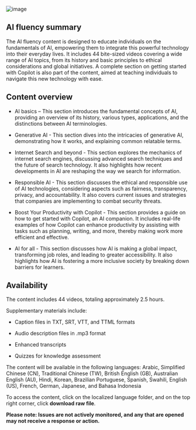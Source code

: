 ![image](https://github.com/microsoft/AIFluency/assets/145597905/fd00f630-f0ad-499d-8794-54e814c6a580)


## AI fluency summary​

The AI fluency content is designed to educate individuals on the fundamentals of AI, empowering them to integrate this powerful technology into their everyday lives. It includes 44 bite-sized videos covering a wide range of AI topics, from its history and basic principles to ethical considerations and global initiatives. A complete section on getting started with Copilot is also part of the content, aimed at teaching individuals to navigate this new technology with ease. 

## Content overview ​

- AI basics – This section introduces the fundamental concepts of AI, providing an overview of its history, various types, applications, and the distinctions between AI terminologies. ​

- Generative AI - This section dives into the intricacies of generative AI, demonstrating how it works, and explaining common relatable terms. ​

- Internet Search and beyond - This section explores the mechanics of internet search engines, discussing advanced search techniques and the future of search technology. It also highlights how recent developments in AI are reshaping the way we search for information. ​

- Responsible AI - This section discusses the ethical and responsible use of AI technologies, considering aspects such as fairness, transparency, privacy, and accountability. It also covers current issues and strategies that companies are implementing to combat security threats.​

- Boost Your Productivity with Copilot - This section provides a guide on how to get started with Copilot, an AI companion. It includes real-life examples of how Copilot can enhance productivity by assisting with tasks such as planning, writing, and more, thereby making work more efficient and effective.​

- AI for all  - This section discusses how AI is making a global impact, transforming job roles, and leading to greater accessibility. It also highlights how AI is fostering a more inclusive society by breaking down barriers for learners.

## Availability ​

The content includes 44 videos, totaling approximately 2.5 hours.

Supplementary materials include:

- Caption files in TXT, SRT, VTT, and TTML formats

- Audio description files in .mp3 format

- Enhanced transcripts

- Quizzes for knowledge assessment

The content will be available in the following languages: Arabic, Simplified Chinese (CN), Traditional Chinese (TW), British English (GB), Australian English (AU), Hindi, Korean, Brazilian Portuguese, Spanish, Swahili, English (US), French, German, Japanese, and Bahasa Indonesia

To access the content, click on the localized language folder, and on the top right corner, click **download raw file**.


**Please note: Issues are not actively monitored, and any that are opened may not receive a response or action.**
